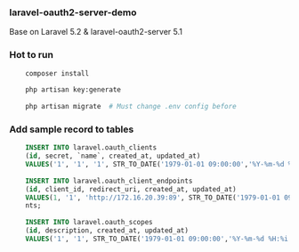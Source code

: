 ### laravel-oauth2-server-demo

Base on Laravel 5.2 & laravel-oauth2-server 5.1

### Hot to run

``` bash  
    composer install
    
    php artisan key:generate
    
    php artisan migrate  # Must change .env config before
```    
 
### Add sample record to tables

``` sql  
    INSERT INTO laravel.oauth_clients
    (id, secret, `name`, created_at, updated_at)
    VALUES('1', '1', '1', STR_TO_DATE('1979-01-01 09:00:00','%Y-%m-%d %H:%i:%s'), STR_TO_DATE('1979-01-01 09:00:00','%Y-%m-%d %H:%i:%s'));
    
    INSERT INTO laravel.oauth_client_endpoints
    (id, client_id, redirect_uri, created_at, updated_at)
    VALUES(1, '1', 'http://172.16.20.39:89', STR_TO_DATE('1979-01-01 09:00:00','%Y-%m-%d %H:%i:%s'), STR_TO_DATE('1979-01-01 09:00:00','%Y-%m-%d %H:%i:%s'));
    nts;
    
    INSERT INTO laravel.oauth_scopes
    (id, description, created_at, updated_at)
    VALUES('1', '1', STR_TO_DATE('1979-01-01 09:00:00','%Y-%m-%d %H:%i:%s'), STR_TO_DATE('1979-01-01 09:00:00','%Y-%m-%d %H:%i:%s'));
```

